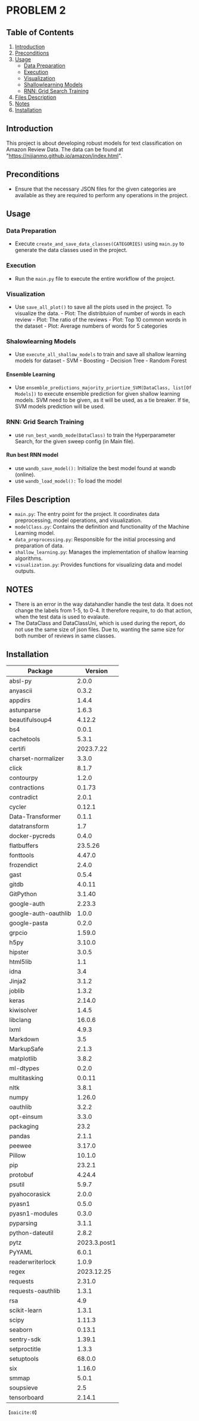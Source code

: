 # PROBLEM 2

## Table of Contents
1. [Introduction](#introduction)
2. [Preconditions](#preconditions)
3. [Usage](#usage)
    - [Data Preparation](#data-preparation)
    - [Execution](#execution)
    - [Visualization](#visualization)
    - [Shallowlearning Models](#Shallowlearning)
    - [RNN: Grid Search Training](#RNN-RANDOMSEARCH)
4. [Files Description](#files-description)
5. [Notes](#Notes)
6. [Installation](#installation)

   
## Introduction
This project is about developing robust models for text classification on Amazon Review Data. The data can be found at "https://nijianmo.github.io/amazon/index.html".

## Preconditions
- Ensure that the necessary JSON files for the given categories are available as they are required to perform any operations in the project.

## Usage
### Data Preparation
- Execute `create_and_save_data_classes(CATEGORIES)` using `main.py` to generate the data classes used in the project. 

### Execution
- Run the `main.py` file to execute the entire workflow of the project.

### Visualization
- Use `save_all_plot()` to save all the plots used in the project. To visualize the data.
      - Plot: The distribtuion of number of words in each review
      - Plot: The ratio of the reviews
      - Plot: Top 10 common words in the dataset
      - Plot: Average numbers of words for 5 categories
  
### Shalowlearning Models
- Use `execute_all_shallow_models` to train and save all shallow learning models for dataset
      - SVM
      - Boosting
      - Decision Tree
      - Random Forest
  
#### Ensemble Learning
- Use `ensemble_predictions_majority_priortize_SVM(DataClass, list[Of Models])` to execute ensemble prediction for given shallow learning models. SVM need to be given, as it will be used, as a tie breaker. If tie, SVM models prediction will be used.

### RNN: Grid Search Training
- use `run_best_wandb_mode(DataClass)` to train the Hyperparameter Search, for the given sweep config (in Main file).

#### Run best RNN model
- use `wandb_save_model():` Initialize the best model found at wandb (online).
- use `wandb_load_model():` To load the model 

## Files Description
- `main.py`: The entry point for the project. It coordinates data preprocessing, model operations, and visualization.
- `modelClass.py`: Contains the definition and functionality of the Machine Learning model.
- `data_preprocessing.py`: Responsible for the initial processing and preparation of data.
- `shallow_learning.py`: Manages the implementation of shallow learning algorithms.
- `visualization.py`: Provides functions for visualizing data and model outputs.

## NOTES
- There is an error in the way datahandler handle the test data. It does not change the labels from 1-5, to 0-4. It therefore require, to do that action, when the test data is used to evalaute.
- The DataClass and DataClassUni, which is used during the report, do not use the same size of json files. Due to, wanting the same size for both number of reviews in same classes. 

## Installation

| Package           | Version   |
|-------------------|-----------|
| absl-py           | 2.0.0     |
| anyascii          | 0.3.2     |
| appdirs           | 1.4.4     |
| astunparse        | 1.6.3     |
| beautifulsoup4    | 4.12.2    |
| bs4               | 0.0.1     |
| cachetools        | 5.3.1     |
| certifi           | 2023.7.22 |
| charset-normalizer| 3.3.0     |
| click             | 8.1.7     |
| contourpy         | 1.2.0     |
| contractions      | 0.1.73    |
| contradict        | 2.0.1     |
| cycler            | 0.12.1    |
| Data-Transformer  | 0.1.1     |
| datatransform     | 1.7       |
| docker-pycreds    | 0.4.0     |
| flatbuffers       | 23.5.26   |
| fonttools         | 4.47.0    |
| frozendict        | 2.4.0     |
| gast              | 0.5.4     |
| gitdb             | 4.0.11    |
| GitPython         | 3.1.40    |
| google-auth       | 2.23.3    |
| google-auth-oauthlib | 1.0.0 |
| google-pasta      | 0.2.0     |
| grpcio            | 1.59.0    |
| h5py              | 3.10.0    |
| hipster           | 3.0.5     |
| html5lib          | 1.1       |
| idna              | 3.4       |
| Jinja2            | 3.1.2     |
| joblib            | 1.3.2     |
| keras             | 2.14.0    |
| kiwisolver        | 1.4.5     |
| libclang          | 16.0.6    |
| lxml              | 4.9.3     |
| Markdown          | 3.5       |
| MarkupSafe        | 2.1.3     |
| matplotlib        | 3.8.2     |
| ml-dtypes         | 0.2.0     |
| multitasking      | 0.0.11    |
| nltk              | 3.8.1     |
| numpy             | 1.26.0    |
| oauthlib          | 3.2.2     |
| opt-einsum        | 3.3.0     |
| packaging         | 23.2      |
| pandas            | 2.1.1     |
| peewee            | 3.17.0    |
| Pillow            | 10.1.0    |
| pip               | 23.2.1    |
| protobuf          | 4.24.4    |
| psutil            | 5.9.7     |
| pyahocorasick     | 2.0.0     |
| pyasn1            | 0.5.0     |
| pyasn1-modules    | 0.3.0     |
| pyparsing         | 3.1.1     |
| python-dateutil   | 2.8.2     |
| pytz              | 2023.3.post1 |
| PyYAML            | 6.0.1     |
| readerwriterlock  | 1.0.9     |
| regex             | 2023.12.25 |
| requests          | 2.31.0    |
| requests-oauthlib | 1.3.1     |
| rsa               | 4.9       |
| scikit-learn      | 1.3.1     |
| scipy             | 1.11.3    |
| seaborn           | 0.13.1    |
| sentry-sdk        | 1.39.1    |
| setproctitle      | 1.3.3     |
| setuptools        | 68.0.0    |
| six               | 1.16.0    |
| smmap             | 5.0.1     |
| soupsieve         | 2.5       |
| tensorboard       | 2.14.1    |
 &#8203;``【oaicite:0】``&#8203;



